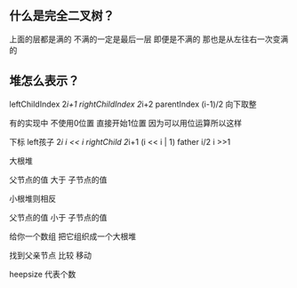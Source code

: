 ## 什么是完全二叉树？ 
上面的层都是满的  不满的一定是最后一层 即便是不满的 那也是从左往右一次变满的  

## 堆怎么表示？

leftChildIndex 2*i+1
rightChildIndex 2*i+2
parentIndex (i-1)/2 向下取整

有的实现中 不使用0位置 直接开始1位置 因为可以用位运算所以这样

下标  left孩子  2*i    i << i 
      rightChild 2*i+1  (i << i | 1)
      father i/2 i >>1

大根堆

父节点的值 大于 子节点的值

小根堆则相反 

父节点的值 小于 子节点的值

给你一个数组  把它组织成一个大根堆

找到父亲节点 比较  移动

heepsize 代表个数